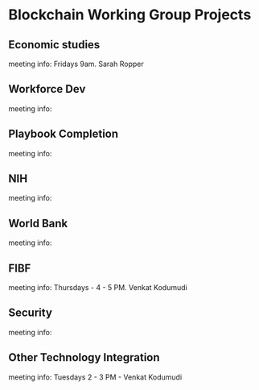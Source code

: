 # Blockchain Working Group Projects

## Economic studies
meeting info: Fridays 9am.  Sarah Ropper

## Workforce Dev
meeting info:

## Playbook Completion
meeting info:

## NIH
meeting info:

## World Bank
meeting info:

## FIBF
meeting info: Thursdays - 4 - 5 PM. Venkat Kodumudi

## Security
meeting info:

## Other Technology Integration
meeting info: Tuesdays 2 - 3 PM - Venkat Kodumudi
